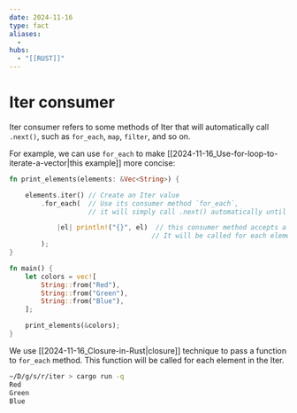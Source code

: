 ```yaml
---
date: 2024-11-16
type: fact
aliases:
  -
hubs:
  - "[[RUST]]"
---
```


# Iter consumer

Iter consumer refers to some methods of Iter that will automatically call `.next()`, such as `for_each`, `map`, `filter`, and so on.

For example, we can use `for_each` to make [[2024-11-16_Use-for-loop-to-iterate-a-vector|this example]] more concise:

```rust
fn print_elements(elements: &Vec<String>) {

    elements.iter() // Create an Iter value
        .for_each(  // Use its consumer method `for_each`,
                    // it will simply call .next() automatically until this Iter is exhausted

            |el| println!("{}", el)  // this consumer method accepts a closure as argument
                                    // It will be called for each element in the Iter
        );
}

fn main() {
    let colors = vec![
        String::from("Red"),
        String::from("Green"),
        String::from("Blue"),
    ];

    print_elements(&colors);
}
```

We use [[2024-11-16_Closure-in-Rust|closure]] technique to pass a function to `for_each` method. This function will be called for each element in the Iter.

```bash
~/D/g/s/r/iter > cargo run -q
Red
Green
Blue

```

